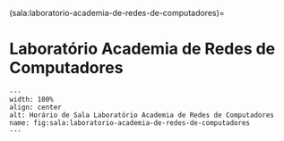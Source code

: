 (sala:laboratorio-academia-de-redes-de-computadores)=

# Laboratório Academia de Redes de Computadores

```{figure} ../_static/img/sala/laboratorio-academia-de-redes-de-computadores.png
---
width: 100%
align: center
alt: Horário de Sala Laboratório Academia de Redes de Computadores
name: fig:sala:laboratorio-academia-de-redes-de-computadores
---
```

